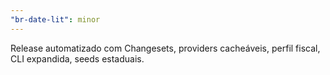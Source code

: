 ```yaml
---
"br-date-lit": minor
---
```


Release automatizado com Changesets, providers cacheáveis, perfil fiscal, CLI expandida, seeds estaduais.